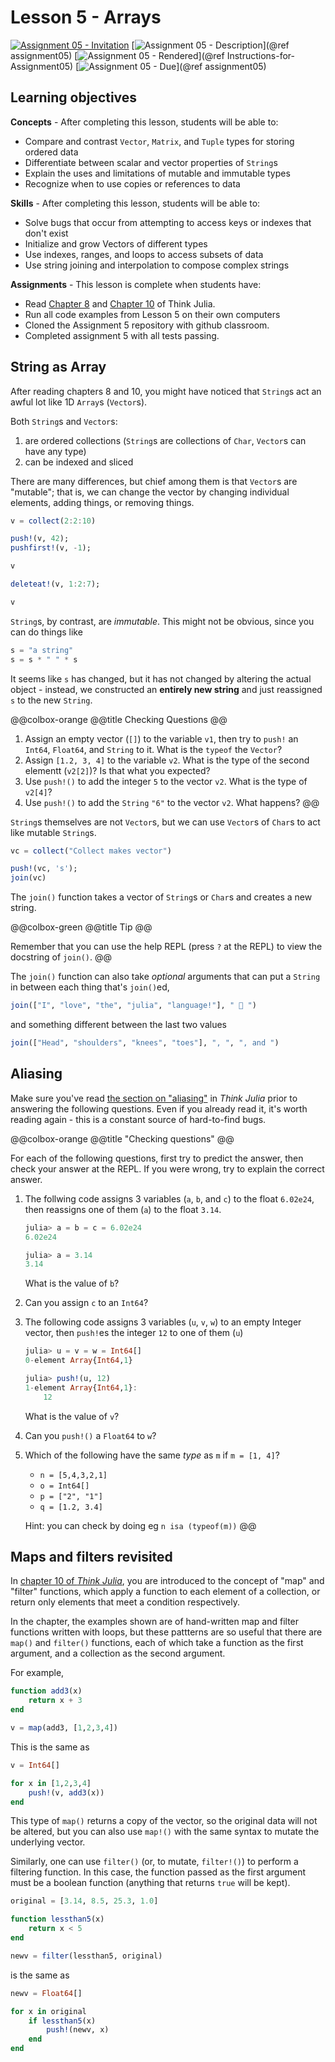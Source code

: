 # Lesson 5 - Arrays

[![Assignment 05 - Invitation](https://img.shields.io/badge/Assignment05-Repository-blue?style=for-the-badge&logo=open%20badges)](https://classroom.github.com/a/F3lWDTLh)
[![Assignment 05 - Description](https://img.shields.io/badge/05-Description-blue?style=for-the-badge&logo=open%20badges)](@ref assignment05)
[![Assignment 05 - Rendered](https://img.shields.io/badge/05-Script-blue?style=for-the-badge&logo=open%20badges)](@ref Instructions-for-Assignment05)
[![Assignment 05 - Due](https://img.shields.io/badge/Due-7%2F2%2F2020-orange?style=for-the-badge&logo=open%20badges)](@ref assignment05)

## Learning objectives

**Concepts** - After completing this lesson, students will be able to:

- Compare and contrast `Vector`, `Matrix`, and `Tuple` types for storing ordered data
- Differentiate between scalar and vector properties of `String`s
- Explain the uses and limitations of mutable and immutable types
- Recognize when to use copies or references to data

**Skills** - After completing this lesson, students will be able to:

- Solve bugs that occur from attempting to access keys or indexes that don't exist
- Initialize and grow Vectors of different types
- Use indexes, ranges, and loops to access subsets of data
- Use string joining and interpolation to compose complex strings

**Assignments** - This lesson is complete when students have:

- Read [Chapter 8](https://benlauwens.github.io/ThinkJulia.jl/latest/book.html#chap08)
  and [Chapter 10](https://benlauwens.github.io/ThinkJulia.jl/latest/book.html#chap10)
  of Think Julia.
- Run all code examples from Lesson 5 on their own computers
- Cloned the Assignment 5 repository with github classroom.
- Completed assignment 5 with all tests passing.

## String as Array

After reading chapters 8 and 10,
you might have noticed that `String`s act an awful lot like 1D `Array`s (`Vector`s).

Both `String`s and `Vector`s:

1. are ordered collections (`String`s are collections of `Char`, `Vector`s can have any type)
2. can be indexed and sliced

There are many differences, but chief among them is that `Vector`s are "mutable";
that is, we can change the vector by changing individual elements,
adding things, or removing things. 

```julia
v = collect(2:2:10)

push!(v, 42);
pushfirst!(v, -1);

v

deleteat!(v, 1:2:7);

v
```

`String`s, by contrast, are *immutable*.
This might not be obvious,
since you can do things like

```julia
s = "a string"
s = s * " " * s
```

It seems like `s` has changed,
but it has not changed by altering the actual object -
instead, we constructed an **entirely new string**
and just reassigned `s` to the new `String`.

@@colbox-orange
@@title
Checking Questions
@@

1. Assign an empty vector (`[]`) to the variable `v1`,
    then try to `push!` an `Int64`, `Float64`, and `String` to it.
    What is the `typeof` the `Vector`?
2. Assign `[1.2, 3, 4]` to the variable `v2`.
    What is the type of the second elementt (`v2[2]`)?
    Is that what you expected?
3. Use `push!()` to add the integer `5` to the vector `v2`.
    What is the type of `v2[4]`?
4. Use `push!()` to add the `String` `"6"` to the vector `v2`.
    What happens?
@@


`String`s themselves are not `Vector`s,
but we can use `Vector`s of `Char`s
to act like mutable `String`s.

```julia
vc = collect("Collect makes vector")

push!(vc, 's');
join(vc)
```

The `join()` function takes a vector of `String`s or `Char`s
and creates a new string.

@@colbox-green
@@title
Tip
@@

Remember that you can use the help REPL (press `?` at the REPL)
to view the docstring of `join()`.
@@

The `join()` function can also take *optional* arguments
that can put a `String` in between each thing that's `join()`ed,

```julia
join(["I", "love", "the", "julia", "language!"], " 👏 ")
```

and something different between the last two values

```julia
join(["Head", "shoulders", "knees", "toes"], ", ", ", and ")
```

## Aliasing

Make sure you've read [the section on "aliasing"](https://benlauwens.github.io/ThinkJulia.jl/latest/book.html#_aliasing)
in _Think Julia_
prior to answering the following questions.
Even if you already read it, it's worth reading again -
this is a constant source of hard-to-find bugs.

@@colbox-orange
@@title
 "Checking questions"
@@

For each of the following questions,
first try to predict the answer,
then check your answer at the REPL.
If you were wrong, try to explain the correct answer.

1. The follwing code assigns 3 variables (`a`, `b`, and `c`) to the float `6.02e24`,
    then reassigns one of them (`a`) to the float `3.14`.

    ```julia
    julia> a = b = c = 6.02e24
    6.02e24

    julia> a = 3.14
    3.14
    ```

    What is the value of `b`?

2. Can you assign `c` to an `Int64`?
3. The following code assigns 3 variables (`u`, `v`, `w`) to an empty Integer vector,
    then `push!`es the integer `12` to one of them (`u`)

    ```julia
    julia> u = v = w = Int64[]
    0-element Array{Int64,1}
    
    julia> push!(u, 12)
    1-element Array{Int64,1}:
        12
    ```

    What is the value of `v`?

4. Can you `push!()` a `Float64` to `w`?
5. Which of the following have the same *type* as `m`
    if `m = [1, 4]`?

    - `n = [5,4,3,2,1]`
    - `o = Int64[]`
    - `p = ["2", "1"]`
    - `q = [1.2, 3.4]`

    Hint: you can check by doing eg `n isa (typeof(m))`
@@

## Maps and filters revisited

In [chapter 10 of _Think Julia_](https://benlauwens.github.io/ThinkJulia.jl/latest/book.html#_map_filter_and_reduce),
you are introduced to the concept of "map" and "filter" functions,
which apply a function to each element of a collection,
or return only elements that meet a condition respectively.

In the chapter, the examples shown are of
hand-written map and filter functions written with loops,
but these pattterns are so useful that there are
`map()` and `filter()` functions,
each of which take a function as the first argument,
and a collection as the second argument.

For example,

```julia
function add3(x)
    return x + 3
end

v = map(add3, [1,2,3,4])
```

This is the same as

```julia
v = Int64[]

for x in [1,2,3,4]
    push!(v, add3(x))
end
```

This type of `map()` returns a copy of the vector,
so the original data will not be altered,
but you can also use `map!()` with the same syntax
to mutate the underlying vector.

Similarly, one can use `filter()` (or, to mutate, `filter!()`)
to perform a filtering function.
In this case, the function passed as the first argument
must be a boolean function
(anything that returns `true` will be kept).

```julia
original = [3.14, 8.5, 25.3, 1.0]

function lessthan5(x)
    return x < 5
end

newv = filter(lessthan5, original)
```

is the same as

```julia
newv = Float64[]

for x in original
    if lessthan5(x)
        push!(newv, x)
    end
end
```
